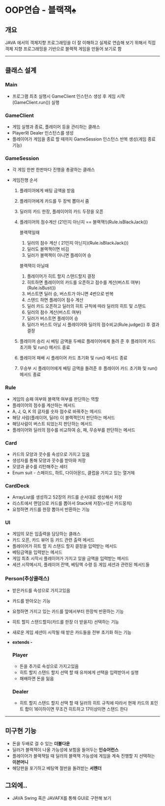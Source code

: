 # OOP연습 - 블랙잭♠
## 개요

JAVA 에서의 객체지향 프로그래밍을 더 잘 이해하고 실제로 연습해 보기 위해서 직접 객체 지향 프로그래밍을 기반으로 블랙잭 게임을 만들어 보기로 함 

-----

## 클래스 설계

### Main

- 프로그램 최초 실행시 GameClient 인스턴스 생성 후 게임 시작(GameClient.run()) 실행

### GameClient

- 게임 실행과 종료, 플레이어 등을 관리하는 클래스
- Player와 Dealer 인스턴스를 생성
- 플레이어가 게임을 종료 할 때까지 GameSession 인스턴스 반복 생성(게임 종료 기능)

### GameSession

- 각 게임 한판 한판마다 진행을 총괄하는 클래스
- 게임진행 순서
    
    
    1. 플레이어에게 배팅 금액을 받음
    2. 플레이어에게 카드를 두 장씩 뽑아서 줌
    3. 딜러의 카드 한장, 플레이어의 카드 두장을 오픈
    4. 플레이어의 점수계산 (21인지 아닌지 == 블랙잭!)(Rule.isBlackJack())
        
        블랙잭일때
        
        1. 딜러의 점수 계산 ( 21인지 아닌지)(Rule.isBlackJack())
        2. 딜러도 블랙잭이면 비김
        3. 딜러가 블랙잭이 아니면 플레이어 승
        
        블랙잭이 아닐때
        
        1. 플레이어가 히트 할지 스탠드할지 결정
        2. 히트하면 플레이어의 카드를 오픈하고 점수를 계산(버스트 여부)(Rule.isBust())
        3. 버스트면 딜러 승, 버스트가 아니면 4번으로 반복
        4. 스탠드 하면 플레이어 점수 계산
        5. 딜러 카드 오픈하고 딜러의 히트 규칙에 따라 딜러의 히트 및 스탠드
        6. 딜러의 점수 계산(버스트 여부)
        7. 딜러가 버스트면 플레이어 승
        8. 딜러가 버스트 아닐 시 플레이어와 딜러의 점수비교(Rule.judge()) 후 결과 결정
    5. 플레이어 승리 시 베팅 금액을 두배로 플레이어에게 돌려 준 후 플레이어 카드 초기화 및 run() 메서드 종료
    6. 플레이어 패배 시 플레이어 카드 초기화 및 run() 메서드 종료
    7. 무승부 시 플레이어에게 배팅 금액을 돌려준 후 플레이어 카드 초기화 및 run() 메서드 종료

### Rule

- 게임의 승패 여부와 블랙잭 여부를 판단하는 역할
- 플레이어의 점수를 계산하는 메서드
- A, J, Q, K 의 글자를 숫자 점수로 바꿔주는 메서드
- 해당 사람(플레이어, 딜러) 이 블랙잭인지 판단하는 메서드
- 해당사람이 버스트 되었는지 판단하는 메서드
- 플레이어와 딜러의 점수를 비교하여 승, 패, 무승부를 판단하는 메서드

### Card

- 카드의 모양과 끗수를 속성으로 가지고 있음
- 생성자를 통해 모양과 끗수를 받아와 저장
- 모양과 끝수를 리턴해주는 세터
- Enum suit - 스페이드, 하트, 다이아몬드, 클럽을 가지고 있는 열거체

### CardDeck

- ArrayList를 생성하고 52장의 카드를 순서대로 생성해서 저장
- 리스트에서 랜덤으로 카드를 뽑아서 Stack에 저장(=섞은 카드뭉치)
- 요청하면 카드를 한장 뽑아서 반환하는 기능

### UI

- 게임의 모든 입출력을 담당하는 클래스
- 카드 오픈, 카드 뷰어 등 카드 관련 출력 메서드
- 플레이어가 히트 할 지 스탠드 할지 결정을 입력받는 메서드
- 베팅금액을 입력받는 메서드
- 게임 최초 시작시 플레이어가 가지고 있을 금액을 입력받는 메서드
- 세션 시작메시지, 플레이어 잔액, 베팅액 수령 등 게임 세션과 관련된 메서드들

### Person(추상클래스)

- 받은카드를 속성으로 가지고있음
- 카드를 받아오는 기능
- 요청하면 가지고 있는 카드를 앞에서부터 한장씩 반환하는 기능
- 히트 할지 스탠드할지(카드를 한장 더 받을지) 선택하는 기능
- 새로운 게임 세션이 시작될 때 받은 카드들을 전부 초기화 하는 기능
- **extends -**
    
    ### Player
    
    - 돈을 추가로 속성으로 가지고있음
    - 히트 할지 스탠드 할지 선택 할 때 유저에게 선택을 입력받아서 실행
    - 패배하면 돈을 잃음
    
    ### Dealer
    
    - 히트 할지 스탠드 할지 선택 할 때 딜러의 히트 규칙에 따라서 현재 카드의 포인트 합이 16이하이면 무조건 히트하고 17이상이면 스탠드 한다

----

## 미구현 기능
- 돈을 두배로 걸 수 있는 **더블다운**
- 딜러가 블랙잭이 나올 가능성에 보험을 들어두는 **인슈어런스**
- 플레이어가 블랙잭일 때 딜러의 블랙잭 가능성에 게임을 계속 진행할 지 선택하는 **이븐머니**
- 해당판을 포기하고 베팅액 절반을 돌려받는 **서렌더**

## 그외에..
- JAVA Swing 혹은 JAVAFX를 통해 GUI로 구현해 보기

